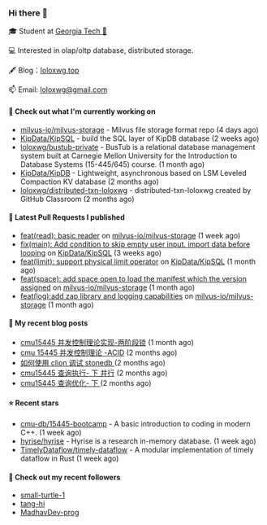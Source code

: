 ### Hi there 👋


 
🎓 Student at [Georgia Tech 🐝](https://www.gatech.edu/)

💻 Interested in olap/oltp database, distributed storage.

🖋 Blog：[loloxwg.top](https://loloxwg.top)



📫 Email: [loloxwg@gmail.com](mailto:loloxwg@gmail.com)



#### 👷 Check out what I'm currently working on

- [milvus-io/milvus-storage](https://github.com/milvus-io/milvus-storage) - Milvus file storage format repo (4 days ago)
- [KipData/KipSQL](https://github.com/KipData/KipSQL) - build the SQL layer of KipDB database (2 weeks ago)
- [loloxwg/bustub-private](https://github.com/loloxwg/bustub-private) - BusTub is a relational database management system built at Carnegie Mellon University for the Introduction to Database Systems (15-445/645) course. (1 month ago)
- [KipData/KipDB](https://github.com/KipData/KipDB) -  Lightweight, asynchronous based on LSM Leveled Compaction KV database (2 months ago)
- [loloxwg/distributed-txn-loloxwg](https://github.com/loloxwg/distributed-txn-loloxwg) - distributed-txn-loloxwg created by GitHub Classroom (2 months ago)

#### 🔨 Latest Pull Requests I published

- [feat(read): basic reader](https://github.com/milvus-io/milvus-storage/pull/52) on [milvus-io/milvus-storage](https://github.com/milvus-io/milvus-storage) (1 week ago)
- [fix(main): Add condition to skip empty user input. import data before looping](https://github.com/KipData/KipSQL/pull/52) on [KipData/KipSQL](https://github.com/KipData/KipSQL) (3 weeks ago)
- [feat(limit): support physical limit operator](https://github.com/KipData/KipSQL/pull/40) on [KipData/KipSQL](https://github.com/KipData/KipSQL) (1 month ago)
- [feat(space): add space open to load the manifest which the version assigned](https://github.com/milvus-io/milvus-storage/pull/32) on [milvus-io/milvus-storage](https://github.com/milvus-io/milvus-storage) (1 month ago)
- [feat(log):add zap library and logging capabilities](https://github.com/milvus-io/milvus-storage/pull/29) on [milvus-io/milvus-storage](https://github.com/milvus-io/milvus-storage) (1 month ago)

#### 📜 My recent blog posts

- [cmu15445 并发控制理论实现-两阶段锁](https://www.loloxwg.top/concurrency-control-2pl) (1 month ago)
- [cmu 15445 并发控制理论 -ACID](https://www.loloxwg.top/cmu15445-acid) (2 months ago)
- [如何使用 clion 调试 stonedb ](https://www.loloxwg.top/debug-stonedb) (2 months ago)
- [cmu15445 查询执行- 下 并行](https://www.loloxwg.top/query-execution-2) (2 months ago)
- [cmu15445 查询优化- 下 ](https://www.loloxwg.top/query-optimizer-2) (2 months ago)

#### ⭐ Recent stars

- [cmu-db/15445-bootcamp](https://github.com/cmu-db/15445-bootcamp) - A basic introduction to coding in modern C&#43;&#43;. (1 week ago)
- [hyrise/hyrise](https://github.com/hyrise/hyrise) - Hyrise is a research in-memory database. (1 week ago)
- [TimelyDataflow/timely-dataflow](https://github.com/TimelyDataflow/timely-dataflow) - A modular implementation of timely dataflow in Rust (1 week ago)

#### 👯 Check out my recent followers

- [small-turtle-1](https://github.com/small-turtle-1)
- [tang-hi](https://github.com/tang-hi)
- [MadhavDev-prog](https://github.com/MadhavDev-prog)

